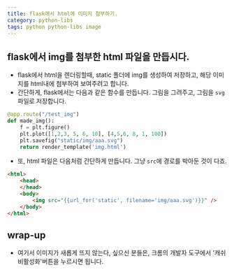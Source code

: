 ```yaml
---
title: flask에서 html에 이미지 첨부하기.
category: python-libs
tags: python python-libs image
---
```


## flask에서 img를 첨부한 html 파일을 만듭시다. 

- flask에서 html을 렌더링할때, static 폴더에 img를 생성하여 저장하고, 해당 이미지를 html내에 첨부하여 보여주려고 합니다. 
- 간단하게, flask에서는 다음과 같은 함수를 만듭니다. 그림을 그려주고, 그림을 `svg`파일로 저장합니다. 

```python
@app.route("/test_img")
def made_img():
    f = plt.figure()
    plt.plot([1,2,3, 5, 6, 10], [4,5,6, 8, 1, 100])
    plt.savefig("static/img/aaa.svg")
    return render_template('img.html')
```

- 또, html 파일은 다음처럼 간단하게 만듭니다. 그냥 `src`에 경로를 박아둔 것이 다죠. 

```html
<html>
    <head>
    </head>
    <body>
        <img src="{{url_for('static', filename='img/aaa.svg')}}" />
    </body>
</html>
```

## wrap-up

- 여기서 이미지가 새롭게 뜨지 않는다, 싶으신 분들은, 크롬의 개발자 도구에서 '캐쉬 비활성화'버튼을 누르시면 됩니다.